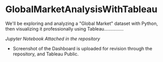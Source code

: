 # GlobalMarketAnalysisWithTableau


We'll be exploring and analyzing a "Global Market" dataset with Python, then visualizing it professionally using Tableau...............

_Jupyter Notebook Attached in the repository_

- Screenshot of the Dashboard is uploaded for revision through the repository, and Tableau Public.


